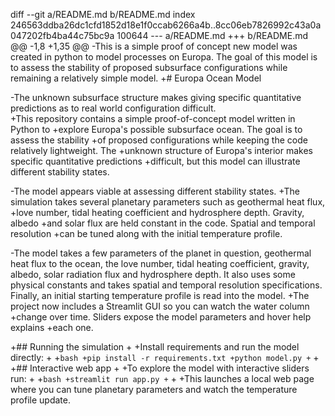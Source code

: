 diff --git a/README.md b/README.md
index 246563ddba26dc1cfd1852d18e1f0ccab6266a4b..8cc06eb7826992c43a0a047202fb4ba44c75bc9a 100644
--- a/README.md
+++ b/README.md
@@ -1,8 +1,35 @@
-This is a simple proof of concept new model was created in python to model processes on Europa. The goal of this model is to assess the stability of proposed subsurface configurations while remaining a relatively simple model. 
+# Europa Ocean Model
 
-The unknown subsurface structure makes giving specific quantitative predictions as to real world configuration difficult.  
+This repository contains a simple proof-of-concept model written in Python to
+explore Europa's possible subsurface ocean. The goal is to assess the stability
+of proposed configurations while keeping the code relatively lightweight. The
+unknown structure of Europa's interior makes specific quantitative predictions
+difficult, but this model can illustrate different stability states.
 
-The model appears viable at assessing different stability states. 
+The simulation takes several planetary parameters such as geothermal heat flux,
+love number, tidal heating coefficient and hydrosphere depth. Gravity, albedo
+and solar flux are held constant in the code. Spatial and temporal resolution
+can be tuned along with the initial temperature profile.
 
-The model takes a few parameters of the planet in question, geothermal heat flux to the ocean, the love number, tidal heating coefficient, gravity, albedo, solar radiation flux and hydrosphere depth. It also uses some physical constants and takes spatial and temporal resolution specifications. Finally, an initial starting temperature profile is read into the model. 
+The project now includes a Streamlit GUI so you can watch the water column
+change over time. Sliders expose the model parameters and hover help explains
+each one.
 
+## Running the simulation
+
+Install requirements and run the model directly:
+
+```bash
+pip install -r requirements.txt
+python model.py
+```
+
+## Interactive web app
+
+To explore the model with interactive sliders run:
+
+```bash
+streamlit run app.py
+```
+
+This launches a local web page where you can tune planetary parameters and watch the temperature profile update.
